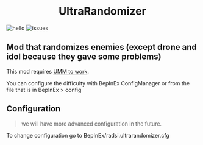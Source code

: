 <h1 align="center">
UltraRandomizer
</h1>

![hello](https://github.com/radsi/Ultrakill-Randomizer/actions/workflows/dotnet.yml/badge.svg)
![issues](https://github.com/radsi/Ultrakill-Randomizer/actions/workflows/label.yml/badge.svg)

## Mod that randomizes enemies (except drone and idol because they gave some problems)
This mod requires [UMM to work](https://github.com/Temperz87/ultra-mod-manager/tags).

You can configure the difficulty with BepInEx ConfigManager or from the file that is in BepInEx > config

## Configuration
> we will have more advanced configuration in the future.

To change configuration go to BepInEx/radsi.ultrarandomizer.cfg
